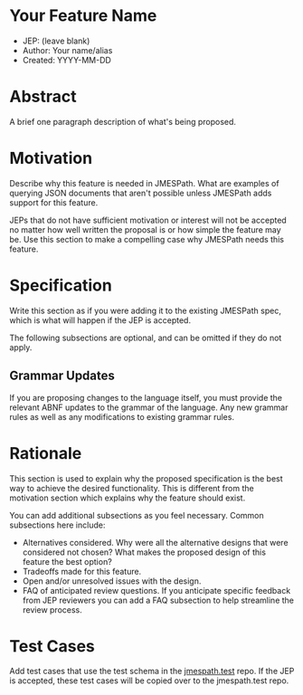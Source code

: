 # Your Feature Name

- JEP: (leave blank)
- Author: Your name/alias
- Created: YYYY-MM-DD


# Abstract
[abstract]: #abstract

A brief one paragraph description of what's being proposed.


# Motivation
[motivation]: #motivation

Describe why this feature is needed in JMESPath.  What are examples
of querying JSON documents that aren't possible unless JMESPath
adds support for this feature.

JEPs that do not have sufficient motivation or interest will not be
accepted no matter how well written the proposal is or how simple
the feature may be.  Use this section to make a compelling case why
JMESPath needs this feature.


# Specification
[specification]: #specification

Write this section as if you were adding it to the existing
JMESPath spec, which is what will happen if the JEP is accepted.

The following subsections are optional, and can be omitted if
they do not apply.


## Grammar Updates

If you are proposing changes to the language itself, you must provide
the relevant ABNF updates to the grammar of the language.  Any new
grammar rules as well as any modifications to existing grammar rules.


# Rationale
[rationale]: #rationale

This section is used to explain why the proposed specification is the
best way to achieve the desired functionality.  This is different from
the motivation section which explains why the feature should exist.

You can add additional subsections as you feel necessary.  Common
subsections here include:

* Alternatives considered.  Why were all the alternative designs that
  were considered not chosen?  What makes the proposed design of this
  feature the best option?
* Tradeoffs made for this feature.
* Open and/or unresolved issues with the design.
* FAQ of anticipated review questions.  If you anticipate specific
  feedback from JEP reviewers you can add a FAQ subsection to help
  streamline the review process.

# Test Cases
[testcases]: #testcases

Add test cases that use the test schema in the [jmespath.test](https://github.com/jmespath/jmespath.test)
repo.  If the JEP is accepted, these test cases will be copied over to the
jmespath.test repo.

